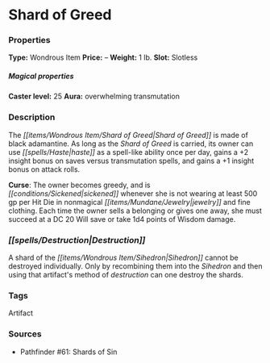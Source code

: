 ﻿---
Title: "Shard of Greed"
Type: "Wondrous Item"
Price: "–"
Weight: "1 lb."
Slot: "Slotless"
Caster level: "25"
Aura: "overwhelming transmutation"
Description: |
  "The _Shard of Greed_ is made of black adamantine. As long as the _Shard of Greed_ is carried, its owner can use _haste_ as a spell-like ability once per day, gains a +2 insight bonus on saves versus transmutation spells, and gains a +1 insight bonus on attack rolls.
  **Curse**: The owner becomes greedy, and is sickened whenever she is not wearing at least 500 gp per Hit Die in nonmagical jewelry and fine clothing. Each time the owner sells a belonging or gives one away, she must succeed at a DC 20 Will save or take 1d4 points of Wisdom damage."
Destruction: |
  "A shard of the _Sihedron_ cannot be destroyed individually. Only by recombining them into the _Sihedron_ and then using that artifact's method of destruction can one destroy the shards."
Sources: "['Pathfinder #61: Shards of Sin']"
---

# Shard of Greed

### Properties

**Type:** Wondrous Item **Price:** – **Weight:** 1 lb. **Slot:** Slotless

##### Magical properties

**Caster level:** 25 **Aura:** overwhelming transmutation

### Description

The _[[items/Wondrous Item/Shard of Greed|Shard of Greed]]_ is made of black adamantine. As long as the _Shard of Greed_ is carried, its owner can use _[[spells/Haste|haste]]_ as a spell-like ability once per day, gains a +2 insight bonus on saves versus transmutation spells, and gains a +1 insight bonus on attack rolls.

**Curse**: The owner becomes greedy, and is _[[conditions/Sickened|sickened]]_ whenever she is not wearing at least 500 gp per Hit Die in nonmagical _[[items/Mundane/Jewelry|jewelry]]_ and fine clothing. Each time the owner sells a belonging or gives one away, she must succeed at a DC 20 Will save or take 1d4 points of Wisdom damage.

### _[[spells/Destruction|Destruction]]_

A shard of the _[[items/Wondrous Item/Sihedron|Sihedron]]_ cannot be destroyed individually. Only by recombining them into the _Sihedron_ and then using that artifact's method of _destruction_ can one destroy the shards.

### Tags

Artifact

### Sources

* Pathfinder #61: Shards of Sin